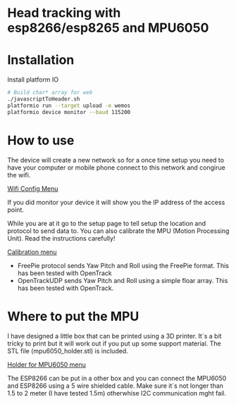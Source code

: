 # Head tracking with esp8266/esp8265 and MPU6050

# Installation

Install platform IO

```bash
# Build char* array for web
./javascriptToHeader.sh
platformio run --target upload -e wemos
platformio device monitor --baud 115200
```

# How to use

The device will create a new network so for a once time setup you need to have your computer or mobile phone connect to this network and congirue the wifi.

[Wifi Config Menu](img/wifi_config.png "Wifi Config")

If you did monitor your device it will show you the IP address of the access point.

While you are at it go to the setup page to tell setup the location and protocol to send data to. You can also calibrate the MPU (Motion Processing Unit). Read the instructions carefully!

[Calibration menu](img/calibration.png "Calibration")

* FreePie protocol sends Yaw Pitch and Roll using the FreePie format. This has been tested with OpenTrack
* OpenTrackUDP sends Yaw Pitch and Roll using a simple floar array. This has been tested with OpenTrack.

# Where to put the MPU

I have designed a little box that can be printed using a 3D printer.
It´s a bit tricky to print but it will work out if you put up some support material. The STL file (mpu6050_holder.stl) is included.

[Holder for MPU6050 menu](img/mpu6050_holder.png "mpu6050")

The ESP8266 can be put in a other box and you can connect the MPU6050 and ESP8266 using a 5 wire shielded cable. Make sure it´s not longer than 1.5 to 2 meter (I have tested 1.5m) otherwhise I2C communication mght fail.

